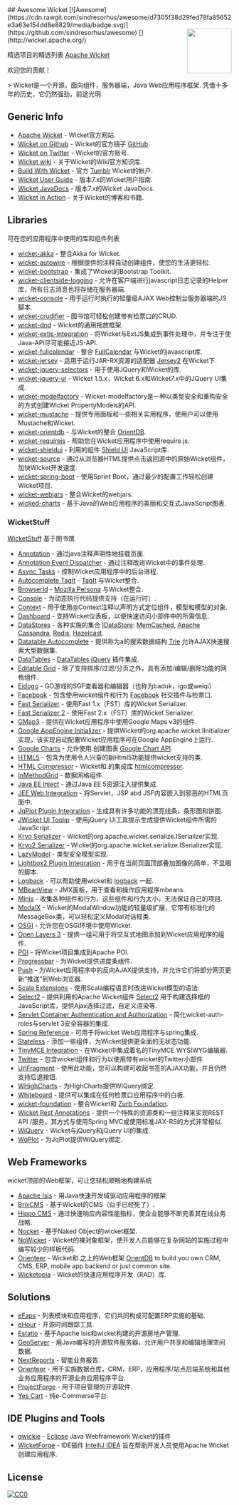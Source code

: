<div class="github-widget" data-repo="PhantomYdn/awesome-wicket"></div>
## Awesome Wicket [![Awesome](https://cdn.rawgit.com/sindresorhus/awesome/d7305f38d29fed78fa85652e3a63e154dd8e8829/media/badge.svg)](https://github.com/sindresorhus/awesome)
[<img src="https://upload.wikimedia.org/wikipedia/ru/5/5d/Apache_Wicket_logo.png" align="right" width="100">](http://wicket.apache.org/)

精选项目的精选列表 [Apache Wicket](http://wicket.apache.org)

欢迎您的贡献！

 &gt; Wicket是一个开源，面向组件，服务器端，Java Web应用程序框架.  凭借十多年的历史，它仍然强劲，前途光明. 



## Generic Info

- [Apache Wicket](http://wicket.apache.org/) -  Wicket官方网站.
- [Wicket on Github](https://github.com/apache/wicket) -  Wicket的官方镜子 [GitHub](https://github.com).
- [Wicket on Twitter](https://twitter.com/apache_wicket) -  Wicket的官方账号.
- [Wicket wiki](https://cwiki.apache.org/confluence/display/WICKET/Index) - 关于Wicket的Wiki官方知识库.
- [Build With Wicket](https://builtwithwicket.tumblr.com/) - 官方 [Tumblr](https://www.tumblr.com/) Wicket的帐户.
- [Wicket User Guide](http://ci.apache.org/projects/wicket/guide/7.x/) - 版本7.x的Wicket用户指南.
- [Wicket JavaDocs](http://ci.apache.org/projects/wicket/apidocs/7.x/index.html) - 版本7.x的Wicket JavaDocs.
- [Wicket in Action](http://wicketinaction.com/) - 关于Wicket的博客和书籍.

## Libraries
可在您的应用程序中使用的库和组件列表

- [wicket-akka](https://github.com/l0rdn1kk0n/wicket-akka) - 整合Akka for Wicket.
- [wicket-autowire](https://github.com/wicket-acc/wicket-autowire) - 根据提供的注释自动创建组件，使您的生活更轻松.
- [wicket-bootstrap](https://github.com/l0rdn1kk0n/wicket-bootstrap) - 集成了Wicket的Bootstrap Toolkit.
- [wicket-clientside-logging](https://github.com/l0rdn1kk0n/wicket-clientside-logging) - 允许在客户端进行javascript日志记录的Helper库，所有日志消息也将存储在服务器端.
- [wicket-console](https://github.com/PhantomYdn/wicket-console) - 用于运行时执行的轻量级AJAX Web控制台服务器端的JS脚本.
- [wicket-crudifier](https://github.com/premium-minds/wicket-crudifier) - 图书馆可轻松创建带有检票口的CRUD.
- [wicket-dnd](https://github.com/svenmeier/wicket-dnd) -  Wicket的通用拖放框架.
- [wicket-extjs-integration](https://github.com/onehippo/wicket-extjs-integration) - 将Wicket与ExtJS集成到事件处理中，并专注于使Java-API尽可能接近JS-API.
- [wicket-fullcalendar](https://github.com/42Lines/wicket-fullcalendar) - 整合 [FullCalendar](http://fullcalendar.io/) 与Wicket的javascript库.
- [wicket-jersey](https://github.com/OrienteerBAP/wicket-jersey) - 适用于运行JAR-RX资源的适配器 [Jersey2](https://jersey.github.io/) 在Wicket下.
- [wicket-jquery-selectors](https://github.com/l0rdn1kk0n/wicket-jquery-selectors) - 用于使用JQuery和Wicket的库.
- [wicket-jquery-ui](http://www.7thweb.net/wicket-jquery-ui/) -  Wicket 1.5.x，Wicket 6.x和Wicket7.x中的JQuery UI集成.
- [wicket-modelfactory](http://wicketeer.org/wicket-modelfactory/) -  Wicket-modelfactory是一种以类型安全和重构安全的方式创建Wicket PropertyModels的API.
- [wicket-mustache](https://github.com/l0rdn1kk0n/wicket-mustache) - 提供专用面板和一些相关实用程序，使用户可以使用Mustache和Wicket.
- [wicket-orientdb](https://github.com/OrienteerDW/wicket-orientdb) - 与Wicket的整合 [OrientDB](http://orientdb.com/).
- [wicket-requirejs](https://github.com/l0rdn1kk0n/wicket-requirejs) - 帮助您在Wicket应用程序中使用require.js.
- [wicket-shieldui](https://github.com/shieldui/wicket-shieldui) - 利用的组件 [Shield UI](http://www.shieldui.com/) JavaScript库.
- [wicket-source](https://github.com/42Lines/wicket-source) - 通过从浏览器HTML提供点击返回源中的原始Wicket组件，加快Wicket开发速度.
- [wicket-spring-boot](https://github.com/MarcGiffing/wicket-spring-boot) - 使用Sprint Boot，通过最少的配置工作轻松创建Wicket项目.
- [wicket-webjars](https://github.com/l0rdn1kk0n/wicket-webjars) - 整合Wicket的webjars.
- [wicked-charts](https://github.com/thombergs/wicked-charts) - 基于Java的Web应用程序的美丽和交互式JavaScript图表.

### WicketStuff
[WicketStuff](https://github.com/wicketstuff/core) 基于图书馆

- [Annotation](https://github.com/wicketstuff/core/wiki/Annotation) - 通过java注释声明性地挂载页面.
- [Annotation Event Dispatcher](https://github.com/wicketstuff/core/tree/master/annotationeventdispatcher-parent) - 通过注释改进Wicket中的事件处理.
- [Async Tasks](https://github.com/wicketstuff/core/wiki/Async-tasks) - 控制Wicket应用程序中的后台进程.
- [Autocomplete TagIt](https://github.com/wicketstuff/core/wiki/Autocomplete-TagIt) - [TagIt](http://aehlke.github.com/tag-it/) 与Wicket整合.
- [BrowserId](https://github.com/wicketstuff/core/wiki/BrowserId) - [Mozilla Persona](https://login.persona.org/) 与Wicket整合.
- [Console](https://github.com/wicketstuff/core/wiki/Console) - 为动态执行代码提供支持（在运行时）.
- [Context](https://github.com/wicketstuff/core/wiki/Context) - 用于使用@Context注释以声明方式定位组件，模型和模型的对象.
- [Dashboard](https://github.com/wicketstuff/core/tree/master/dashboard-parent) - 支持Wicket仪表板，以便快速访问小部件中的所需信息.
- [DataStores](https://github.com/wicketstuff/core/wiki/DataStores) - 各种实施的集合 [IDataStore](https://github.com/apache/wicket/blob/master/wicket-core/src/main/java/org/apache/wicket/pageStore/IDataStore.java): [MemCached](http://memcached.org/), [Apache Cassandra](http://cassandra.apache.org/), [Redis](http://redis.io/), [Hazelcast](http://www.hazelcast.com/).
- [Datatable Autocomplete](https://github.com/wicketstuff/core/wiki/Datatable-Autocomplete) - 提供称为a的搜索数据结构 [Trie](http://en.wikipedia.org/wiki/Trie) 允许AJAX快速搜索大型数据集.
- [DataTables](https://github.com/wicketstuff/core/wiki/DataTables) - [DataTables jQuery](http://www.datatables.net/) 插件集成.
- [Editable Grid](https://github.com/wicketstuff/core/wiki/Editable-Grid) - 除了支持排序/过滤/分页之外，具有添加/编辑/删除功能的网格组件.
- [Eidogo](https://github.com/wicketstuff/core/wiki/Eidogo) -  GO游戏的SGF查看器和编辑器（也称为baduk，igo或weiqi）.
- [Facebook](https://github.com/wicketstuff/core/wiki/Facebook) - 包含使用wicket组件和行为 [Facebook](https://facebook.com) 社交插件与检票口.
- [Fast Serializer](https://github.com/wicketstuff/core/wiki/FastSerializer) - 使用Fast 1.x（FST）库的Wicket Serializer.
- [Fast Serializer 2](https://github.com/wicketstuff/core/wiki/FastSerializer2) - 使用Fast 2.x（FST）库的Wicket Serializer.
- [GMap3](https://github.com/wicketstuff/core/wiki/Gmap3) - 提供在Wicket应用程序中使用Google Maps v3的组件.
- [Google AppEngine Initializer](https://github.com/wicketstuff/core/wiki/Google-AppEngine-Initializer) - 提供Wicket的org.apache.wicket.IInitializer实现，该实现自动配置Wicket应用程序可在Google AppEngine上运行.
- [Google Charts](https://github.com/wicketstuff/core/wiki/GoogleCharts) - 允许使用.创建图表 [Google Chart API](https://developers.google.com/chart/).
- [HTML5](https://github.com/wicketstuff/core/wiki/Html5) - 包含为使用令人兴奋的新Html5功能提供wicket支持的类.
- [HTML Compressor](https://github.com/wicketstuff/core/wiki/Htmlcompressor) -  Wicket和.的集成库 [htmlcompressor](http://code.google.com/p/htmlcompressor).
- [InMethodGrid](https://github.com/wicketstuff/core/wiki/InMethodGrid) - 数据网格组件.
- [Java EE Inject](https://github.com/wicketstuff/core/wiki/Java-EE-Inject) - 通过Java EE 5资源注入提供集成.
- [JEE Web Integration](https://github.com/wicketstuff/core/wiki/JEE-Web-Integration) - 将Servlet，JSP abd JSF内容嵌入到邪恶的HTML页面中.
- [JqPlot Plugin Integration](https://github.com/wicketstuff/core/wiki/JqPlot-Plugin-Integration) - 生成具有许多功能的漂亮线条，条形图和饼图.
- [JWicket UI Toolip](https://github.com/wicketstuff/core/wiki/jWicket-UI-Tooltip) - 使用jQuery UI工具提示生成提供Wicket组件所需的JavaScript.
- [Kryo Serializer](https://github.com/wicketstuff/core/wiki/Kryo-Serializer) -  Wicket的org.apache.wicket.serialize.ISerializer实现.
- [Kryo2 Serializer](https://github.com/wicketstuff/core/tree/master/serializer-kryo2) -  Wicket的org.apache.wicket.serialize.ISerializer实现.
- [LazyModel](https://github.com/wicketstuff/core/wiki/LazyModel) - 类型安全模型实现.
- [Lightbox2 Plugin Integration](https://github.com/wicketstuff/core/wiki/Lightbox2-Plugin-Integration) - 用于在当前页面顶部叠加图像的简单，不显眼的脚本.
- [Logback](https://github.com/wicketstuff/core/wiki/Logback) - 可以帮助使用wicket和 [logback](http://logback.qos.ch/) 一起.
- [MBeanView](https://github.com/wicketstuff/core/wiki/MBeanView) -  JMX面板，用于查看和操作应用程序mbeans.
- [Minis](https://github.com/wicketstuff/core/wiki/Minis) - 收集各种组件和行为，这些组件和行为太小，无法保证自己的项目.
- [ModalX](https://github.com/wicketstuff/core/wiki/ModalX) -  Wicket的ModalWindow功能的轻量级扩展，它带有标准化的MessageBox类，可以轻松定义Modal对话框类.
- [OSGI](https://github.com/wicketstuff/core/wiki/Osgi) - 允许您在OSGi环境中使用Wicket.
- [Open Layers 3](https://github.com/wicketstuff/core/tree/master/openlayers3-parent) - 提供一组可用于将交互式地图添加到Wicket应用程序的组件.
- [POI](https://github.com/wicketstuff/core/wiki/POI) - 将Wicket项目集成到Apache POI.
- [Progressbar](https://github.com/wicketstuff/core/wiki/Progressbar) - 为Wicket提供进度条组件.
- [Push](https://github.com/wicketstuff/core/wiki/Push) - 为Wicket应用程序中的反向AJAX提供支持，并允许它们将部分网页更新“推送”到Web浏览器.
- [Scala Extensions](https://github.com/wicketstuff/core/wiki/ScalaExtensions) - 使用Scala编程语言时改进Wicket模型的语法.
- [Select2](https://github.com/wicketstuff/core/tree/master/select2-parent) - 提供利用的Apache Wicket组件 [Select2](http://ivaynberg.github.com/select2) 用于构建选择框的JavaScript库，提供Ajax选择过滤，自定义渲染等.
- [Servlet Container Authentication and Authorization](https://github.com/wicketstuff/core/wiki/Servlet-Container-Authentication-and-Authorization) - 简化wicket-auth-roles与servlet 3安全容器的集成.
- [Spring Reference](https://github.com/wicketstuff/core/wiki/SpringReference) - 可用于将wicket Web应用程序与spring集成.
- [Stateless](https://github.com/wicketstuff/core/tree/master/stateless-parent) - 添加一些组件，为Wicket提供更全面的无状态功能.
- [TinyMCE Integration](https://github.com/wicketstuff/core/wiki/TinyMCE-Integration) - 在Wicket中集成着名的TinyMCE WYSIWYG编辑器.
- [Twitter](https://github.com/wicketstuff/core/wiki/Twitter) - 包含wicket组件和行为以使用带有wicket的Twitter小部件.
- [UrlFragment](https://github.com/wicketstuff/core/tree/master/urlfragment-parent) - 使用此功能，您可以构建可收起书签的AJAX功能，并且仍然支持后退按钮.
- [WHighCharts](https://github.com/wicketstuff/wiquery-highcharts) - 为HighCharts提供WiQuery绑定.
- [Whiteboard](https://github.com/wicketstuff/core/wiki/Whiteboard) - 提供可以集成在任何检票口应用程序中的白板.
- [wicket-foundation](https://github.com/wicketstuff/core/tree/master/wicket-foundation) - 整合Wicket和 [Zurb Foundation](http://foundation.zurb.com/).
- [Wicket Rest Annotations](https://github.com/wicketstuff/core/tree/master/wicketstuff-restannotations-parent) - 提供一个特殊的资源类和一组注释来实现REST API /服务，其方式与使用Spring MVC或使用标准JAX-RS的方式非常相似.
- [WiQuery](https://github.com/wicketstuff/wiquery) -  Wicket与jQuery和jQuery UI的集成.
- [WqPlot](https://github.com/wicketstuff/wiquery-jqplot) - 为JqPlot提供WiQuery绑定.

## Web Frameworks
wicket顶部的Web框架，可让您轻松顺畅地构建系统

- [Apache Isis](https://isis.apache.org/) - 用Java快速开发域驱动应用程序的框架.
- [BrixCMS](http://www.brixcms.org/) - 基于Wicket的CMS（似乎已经死了）.
- [Hippo CMS](http://www.onehippo.com/en) - 通过快速响应内容性能指标，使企业能够不断完善其在线业务战略.
- [Nocket](https://github.com/Nocket/nocket) - 基于Naked Object的wicket框架.
- [NoWicket](http://invesdwin.de/nowicket/) -  Wicket的裸对象框架，使开发人员能够在复杂网站的实施过程中编写较少的样板代码.
- [Orienteer](https://github.com/OrienteerDW/Orienteer) -  Wicket和.之上的Web框架 [OrientDB](http://orientdb.com/) to build you own CRM, CMS, ERP, mobile app backend or just common site.
- [Wicketopia](https://github.com/jwcarman/Wicketopia) -  Wicket的快速应用程序开发（RAD）库.

## Solutions

- [eFaps](http://www.efaps.org/) - 列表模块和应用程序，它们共同构成可配置ERP实施的基础.
- [eHour](https://ehour.nl/index.phtml) - 开源时间跟踪工具.
- [Estatio](https://github.com/estatio/estatio) - 基于Apache Isis和wicket构建的开源房地产管理.
- [GeoServer](https://github.com/geoserver/geoserver) - 用Java编写的开源软件服务器，允许用户共享和编辑地理空间数据.
- [NextReports](http://www.next-reports.com/) - 智能业务报告.
- [Orienteer](https://github.com/OrienteerDW/Orienteer) - 用于实施数据仓库，CRM，ERP，应用程序/站点后端系统和其他业务应用程序的开源业务应用程序平台.
- [ProjectForge](https://www.projectforge.org/) - 用于项目管理的开源软件.
- [Yes Cart](https://github.com/inspire-software/yes-cart) - 纯e-Commerse平台.

## IDE Plugins and Tools

- [qwickie](https://marketplace.eclipse.org/content/qwickie) - [Eclipse](http://www.eclipse.org/) Java Webframework Wicket的插件
- [WicketForge](https://github.com/minman/wicketforge) -  IDE插件 [IntelliJ IDEA](https://www.jetbrains.com/idea/) 旨在帮助开发人员使用Apache Wicket创建应用程序.

## License

 [![CC0](http://mirrors.creativecommons.org/presskit/buttons/88x31/svg/cc-zero.svg)](https://creativecommons.org/publicdomain/zero/1.0/)
